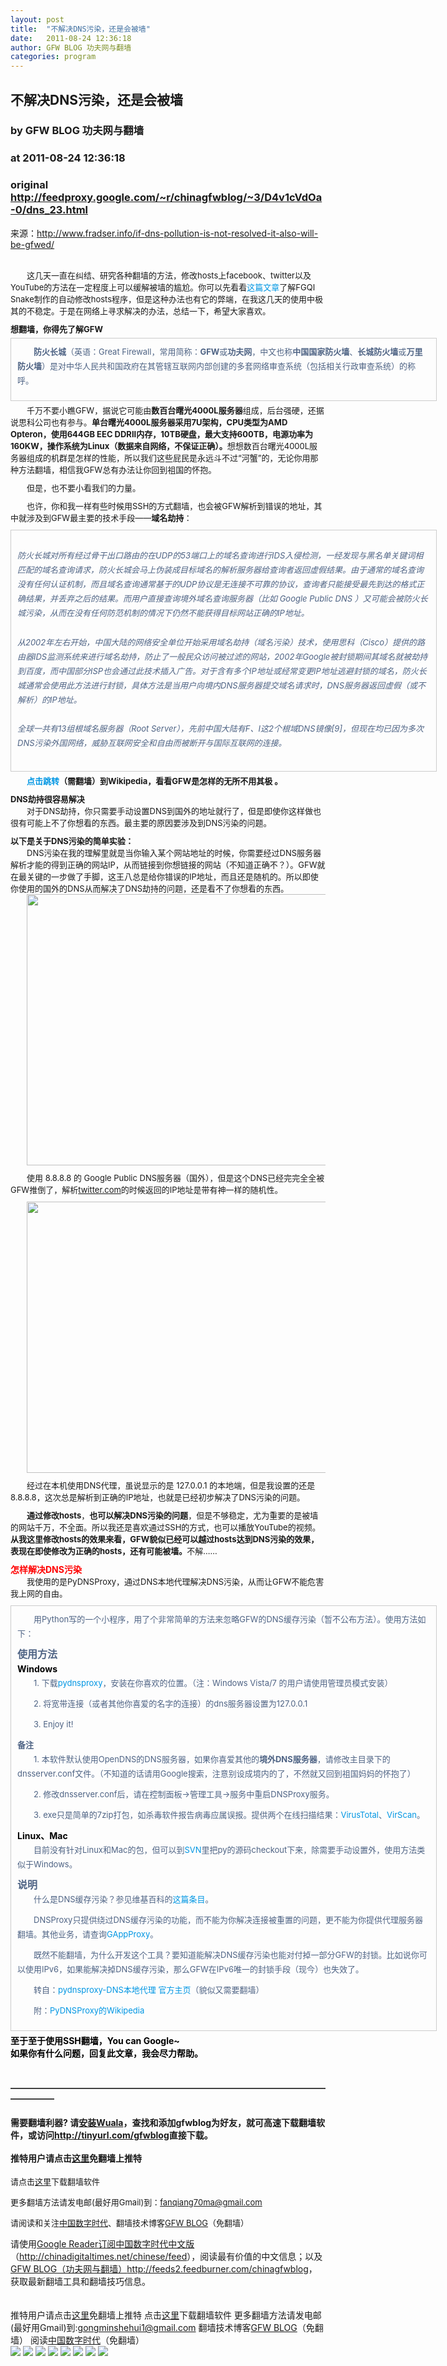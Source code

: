 ```yaml
---
layout: post
title:  "不解决DNS污染，还是会被墙"
date:   2011-08-24 12:36:18
author: GFW BLOG 功夫网与翻墙
categories: program
---
```


## 不解决DNS污染，还是会被墙
### by GFW BLOG 功夫网与翻墙
### at 2011-08-24 12:36:18
### original <http://feedproxy.google.com/~r/chinagfwblog/~3/D4v1cVdOa-0/dns_23.html>

来源：<a href="http://www.fradser.info/if-dns-pollution-is-not-resolved-it-also-will-be-gfwed/">http://www.fradser.info/if-dns-pollution-is-not-resolved-it-also-will-be-gfwed/</a><br><br><span style="border-collapse:separate;color:rgb(0,0,0);font-family:Simsun;font-size:16px;font-style:normal;font-variant:normal;font-weight:normal;letter-spacing:normal;line-height:normal;text-align:-webkit-auto;text-indent:0px;text-transform:none;white-space:normal;word-spacing:0px"><span style="font-size:13px;line-height:24px"><p style="margin-top:0px;margin-right:0px;margin-bottom:10px;margin-left:0px;padding-top:0px;padding-right:0px;padding-bottom:0px;padding-left:0px;border-top-width:0px;border-right-width:0px;border-bottom-width:0px;border-left-width:0px;border-style:initial;border-color:initial;font-size:13px;background-color:transparent;text-indent:2em;background-repeat:initial initial"> 这几天一直在纠结、研究各种翻墙的方法，修改hosts上facebook、twitter以及YouTube的方法在一定程度上可以缓解被墙的尴尬。你可以先看看<a href="http://www.fradser.info/hosts-automatically-modify-program-was-updated-more-powerful/" style="text-decoration:none;color:rgb(1,150,227)">这篇文章</a>了解FGQI Snake制作的自动修改hosts程序，但是这种办法也有它的弊端，在我这几天的使用中极其的不稳定。于是在网络上寻求解决的办法，总结一下，希望大家喜欢。</p> <h4 style="margin-top:0px;margin-right:0px;margin-bottom:0px;margin-left:0px;padding-top:0px;padding-right:0px;padding-bottom:0px;padding-left:0px;border-top-width:0px;border-right-width:0px;border-bottom-width:0px;border-left-width:0px;border-style:initial;border-color:initial;font-size:13px;background-color:transparent;background-repeat:initial initial"> 想翻墙，你得先了解GFW</h4><blockquote style="width:660px;color:rgb(78,99,132);line-height:23px;margin-top:5px;margin-right:auto;margin-bottom:5px;margin-left:auto;padding-top:10px;padding-right:10px;padding-bottom:10px;padding-left:10px;clear:both;border-top-width:1px;border-right-width:1px;border-bottom-width:1px;border-left-width:1px;border-top-style:solid;border-right-style:solid;border-bottom-style:solid;border-left-style:solid;border-top-color:rgb(204,204,204);border-right-color:rgb(204,204,204);border-bottom-color:rgb(204,204,204);border-left-color:rgb(204,204,204)"> <p style="margin-top:0px;margin-right:0px;margin-bottom:10px;margin-left:0px;padding-top:0px;padding-right:0px;padding-bottom:0px;padding-left:0px;border-top-width:0px;border-right-width:0px;border-bottom-width:0px;border-left-width:0px;border-style:initial;border-color:initial;font-size:13px;background-color:transparent;text-align:left!important;text-indent:2em;background-repeat:initial initial"> <strong style="font-weight:bold">防火长城</strong>（英语：Great Firewall，常用简称：<strong style="font-weight:bold">GFW</strong>或<strong style="font-weight:bold">功夫网</strong>，中文也称<strong style="font-weight:bold">中国国家防火墙</strong>、<strong style="font-weight:bold">长城防火墙</strong>或<strong style="font-weight:bold">万里防火墙</strong>）是对中华人民共和国政府在其管辖互联网内部创建的多套网络审查系统（包括相关行政审查系统）的称呼。</p> </blockquote><p style="margin-top:0px;margin-right:0px;margin-bottom:10px;margin-left:0px;padding-top:0px;padding-right:0px;padding-bottom:0px;padding-left:0px;border-top-width:0px;border-right-width:0px;border-bottom-width:0px;border-left-width:0px;border-style:initial;border-color:initial;font-size:13px;background-color:transparent;text-indent:2em;background-repeat:initial initial"> 千万不要小瞧GFW，据说它可能由<strong style="font-weight:bold">数百台曙光4000L服务器</strong>组成，后台强硬，还据说思科公司也有参与。<strong style="font-weight:bold">单台曙光4000L服务器采用7U架构，CPU类型为AMD Opteron，使用644GB EEC DDRII内存，10TB硬盘，最大支持600TB，电源功率为160KW，操作系统为Linux（数据来自网络，不保证正确）。</strong>想想数百台曙光4000L服务器组成的机群是怎样的性能，所以我们这些屁民是永远斗不过“河蟹”的，无论你用那种方法翻墙，相信我GFW总有办法让你回到祖国的怀抱。</p> <p style="margin-top:0px;margin-right:0px;margin-bottom:10px;margin-left:0px;padding-top:0px;padding-right:0px;padding-bottom:0px;padding-left:0px;border-top-width:0px;border-right-width:0px;border-bottom-width:0px;border-left-width:0px;border-style:initial;border-color:initial;font-size:13px;background-color:transparent;text-indent:2em;background-repeat:initial initial"> 但是，也不要小看我们的力量。</p><p style="margin-top:0px;margin-right:0px;margin-bottom:10px;margin-left:0px;padding-top:0px;padding-right:0px;padding-bottom:0px;padding-left:0px;border-top-width:0px;border-right-width:0px;border-bottom-width:0px;border-left-width:0px;border-style:initial;border-color:initial;font-size:13px;background-color:transparent;text-indent:2em;background-repeat:initial initial"> 也许，你和我一样有些时候用SSH的方式翻墙，也会被GFW解析到错误的地址，其中就涉及到GFW最主要的技术手段——<strong style="font-weight:bold">域名劫持</strong>：</p><blockquote style="width:660px;color:rgb(78,99,132);line-height:23px;margin-top:5px;margin-right:auto;margin-bottom:5px;margin-left:auto;padding-top:10px;padding-right:10px;padding-bottom:10px;padding-left:10px;clear:both;border-top-width:1px;border-right-width:1px;border-bottom-width:1px;border-left-width:1px;border-top-style:solid;border-right-style:solid;border-bottom-style:solid;border-left-style:solid;border-top-color:rgb(204,204,204);border-right-color:rgb(204,204,204);border-bottom-color:rgb(204,204,204);border-left-color:rgb(204,204,204)"> <h5><span style="margin-top:0px;margin-right:0px;margin-bottom:0px;margin-left:0px;padding-top:0px;padding-right:0px;padding-bottom:0px;padding-left:0px;border-top-width:0px;border-right-width:0px;border-bottom-width:0px;border-left-width:0px;border-style:initial;border-color:initial;font-size:13px;background-color:transparent;font-weight:normal;background-repeat:initial initial">防火长城对所有经过骨干出口路由的在UDP的53端口上的域名查询进行IDS入侵检测，一经发现与黑名单关键词相匹配的域名查询请求，防火长城会马上伪装成目标域名的解析服务器给查询者返回虚假结果。由于通常的域名查询没有任何认证机制，而且域名查询通常基于的UDP协议是无连接不可靠的协议，查询者只能接受最先到达的格式正确结果，并丢弃之后的结果。而用户直接查询境外域名查询服务器（比如 Google Public DNS ）又可能会被防火长城污染，从而在没有任何防范机制的情况下仍然不能获得目标网站正确的IP地址。</span></h5> <h5><span style="margin-top:0px;margin-right:0px;margin-bottom:0px;margin-left:0px;padding-top:0px;padding-right:0px;padding-bottom:0px;padding-left:0px;border-top-width:0px;border-right-width:0px;border-bottom-width:0px;border-left-width:0px;border-style:initial;border-color:initial;font-size:13px;background-color:transparent;font-weight:normal;background-repeat:initial initial">从2002年左右开始，中国大陆的网络安全单位开始采用域名劫持（域名污染）技术，使用思科（Cisco）提供的路由器IDS监测系统来进行域名劫持，防止了一般民众访问被过滤的网站，2002年Google被封锁期间其域名就被劫持到百度，而中国部分ISP也会通过此技术插入广告。对于含有多个IP地址或经常变更IP地址逃避封锁的域名，防火长城通常会使用此方法进行封锁，具体方法是当用户向境内DNS服务器提交域名请求时，DNS服务器返回虚假（或不解析）的IP地址。</span></h5> <h5><span style="margin-top:0px;margin-right:0px;margin-bottom:0px;margin-left:0px;padding-top:0px;padding-right:0px;padding-bottom:0px;padding-left:0px;border-top-width:0px;border-right-width:0px;border-bottom-width:0px;border-left-width:0px;border-style:initial;border-color:initial;font-size:13px;background-color:transparent;font-weight:normal;background-repeat:initial initial">全球一共有13组根域名服务器（Root Server），先前中国大陆有F、I这2个根域DNS镜像[9]，但现在均已因为多次DNS污染外国网络，威胁互联网安全和自由而被断开与国际互联网的连接。</span></h5> </blockquote><p style="margin-top:0px;margin-right:0px;margin-bottom:10px;margin-left:0px;padding-top:0px;padding-right:0px;padding-bottom:0px;padding-left:0px;border-top-width:0px;border-right-width:0px;border-bottom-width:0px;border-left-width:0px;border-style:initial;border-color:initial;font-size:13px;background-color:transparent;text-indent:2em;background-repeat:initial initial"> <strong style="font-weight:bold"><a href="http://zh.wikipedia.org/wiki/GFW" style="text-decoration:none;color:rgb(1,150,227)">点击跳转</a>（需翻墙）到Wikipedia，看看GFW是怎样的无所不用其极 。</strong></p><h4 style="margin-top:0px;margin-right:0px;margin-bottom:0px;margin-left:0px;padding-top:0px;padding-right:0px;padding-bottom:0px;padding-left:0px;border-top-width:0px;border-right-width:0px;border-bottom-width:0px;border-left-width:0px;border-style:initial;border-color:initial;font-size:13px;background-color:transparent;background-repeat:initial initial"> DNS劫持很容易解决</h4><p style="margin-top:0px;margin-right:0px;margin-bottom:10px;margin-left:0px;padding-top:0px;padding-right:0px;padding-bottom:0px;padding-left:0px;border-top-width:0px;border-right-width:0px;border-bottom-width:0px;border-left-width:0px;border-style:initial;border-color:initial;font-size:13px;background-color:transparent;text-indent:2em;background-repeat:initial initial"> 对于DNS劫持，你只需要手动设置DNS到国外的地址就行了，但是即使你这样做也很有可能上不了你想看的东西。最主要的原因要涉及到DNS污染的问题。</p><h4 style="margin-top:0px;margin-right:0px;margin-bottom:0px;margin-left:0px;padding-top:0px;padding-right:0px;padding-bottom:0px;padding-left:0px;border-top-width:0px;border-right-width:0px;border-bottom-width:0px;border-left-width:0px;border-style:initial;border-color:initial;font-size:13px;background-color:transparent;background-repeat:initial initial"> 以下是关于DNS污染的简单实验：</h4><p style="margin-top:0px;margin-right:0px;margin-bottom:10px;margin-left:0px;padding-top:0px;padding-right:0px;padding-bottom:0px;padding-left:0px;border-top-width:0px;border-right-width:0px;border-bottom-width:0px;border-left-width:0px;border-style:initial;border-color:initial;font-size:13px;background-color:transparent;text-indent:2em;background-repeat:initial initial"> DNS污染在我的理解里就是当你输入某个网站地址的时候，你需要经过DNS服务器解析才能的得到正确的网站IP，从而链接到你想链接的网站（不知道正确不？）。GFW就在最关键的一步做了手脚，这王八总是给你错误的IP地址，而且还是随机的。所以即使你使用的国外的DNS从而解决了DNS劫持的问题，还是看不了你想看的东西。<a href="http://www.fradser.info/wp-content/uploads/2011/08/dns1.jpg" style="text-decoration:none;color:rgb(1,150,227)"><img title="dns1" alt="" src="http://www.fradser.info/wp-content/uploads/2011/08/dns1.jpg" style="margin-top:0px;margin-right:auto;margin-bottom:10px;margin-left:auto;padding-top:0px;padding-right:0px;padding-bottom:0px;padding-left:0px;border-top-width:0px;border-right-width:0px;border-bottom-width:0px;border-left-width:0px;border-style:initial;border-color:initial;font-size:13px;background-color:transparent;display:block;background-repeat:initial initial" height="434" width="669"></a></p> <p style="margin-top:0px;margin-right:0px;margin-bottom:10px;margin-left:0px;padding-top:0px;padding-right:0px;padding-bottom:0px;padding-left:0px;border-top-width:0px;border-right-width:0px;border-bottom-width:0px;border-left-width:0px;border-style:initial;border-color:initial;font-size:13px;background-color:transparent;text-indent:2em;background-repeat:initial initial"> 使用 8.8.8.8 的 Google Public DNS服务器（国外），但是这个DNS已经完完全全被GFW推倒了，解析<a href="http://twitter.com">twitter.com</a>的时候返回的IP地址是带有神一样的随机性。</p><p style="margin-top:0px;margin-right:0px;margin-bottom:10px;margin-left:0px;padding-top:0px;padding-right:0px;padding-bottom:0px;padding-left:0px;border-top-width:0px;border-right-width:0px;border-bottom-width:0px;border-left-width:0px;border-style:initial;border-color:initial;font-size:13px;background-color:transparent;text-indent:2em;background-repeat:initial initial"> <a href="http://www.fradser.info/wp-content/uploads/2011/08/dns2.jpg" style="text-decoration:none;color:rgb(1,150,227)"><img title="dns2" alt="" src="http://www.fradser.info/wp-content/uploads/2011/08/dns2.jpg" style="margin-top:0px;margin-right:auto;margin-bottom:10px;margin-left:auto;padding-top:0px;padding-right:0px;padding-bottom:0px;padding-left:0px;border-top-width:0px;border-right-width:0px;border-bottom-width:0px;border-left-width:0px;border-style:initial;border-color:initial;font-size:13px;background-color:transparent;display:block;background-repeat:initial initial" height="434" width="669"></a><strong style="font-weight:bold"></strong></p> <p style="margin-top:0px;margin-right:0px;margin-bottom:10px;margin-left:0px;padding-top:0px;padding-right:0px;padding-bottom:0px;padding-left:0px;border-top-width:0px;border-right-width:0px;border-bottom-width:0px;border-left-width:0px;border-style:initial;border-color:initial;font-size:13px;background-color:transparent;text-indent:2em;background-repeat:initial initial"> 经过在本机使用DNS代理，虽说显示的是 127.0.0.1 的本地端，但是我设置的还是 8.8.8.8，这次总是解析到正确的IP地址，也就是已经初步解决了DNS污染的问题。</p><p style="margin-top:0px;margin-right:0px;margin-bottom:10px;margin-left:0px;padding-top:0px;padding-right:0px;padding-bottom:0px;padding-left:0px;border-top-width:0px;border-right-width:0px;border-bottom-width:0px;border-left-width:0px;border-style:initial;border-color:initial;font-size:13px;background-color:transparent;text-indent:2em;background-repeat:initial initial"> <strong style="font-weight:bold">通过修改hosts</strong>，<strong style="font-weight:bold">也可以解决DNS污染的问题</strong>，但是不够稳定，尤为重要的是被墙的网站千万，不全面。所以我还是喜欢通过SSH的方式，也可以播放YouTube的视频。<strong style="font-weight:bold">从我这里修改hosts的效果来看，GFW貌似已经可以越过hosts达到DNS污染的效果，表现在即使修改为正确的hosts，还有可能被墙。</strong>不解……</p> <h3 style="margin-top:0px;margin-right:0px;margin-bottom:0px;margin-left:0px;padding-top:0px;padding-right:0px;padding-bottom:0px;padding-left:0px;border-top-width:0px;border-right-width:0px;border-bottom-width:0px;border-left-width:0px;border-style:initial;border-color:initial;font-size:14px;background-color:transparent;font-weight:bold;color:rgb(0,0,0);background-repeat:initial initial"> <span style="margin-top:0px;margin-right:0px;margin-bottom:0px;margin-left:0px;padding-top:0px;padding-right:0px;padding-bottom:0px;padding-left:0px;border-top-width:0px;border-right-width:0px;border-bottom-width:0px;border-left-width:0px;border-style:initial;border-color:initial;font-size:14px;background-color:transparent;color:rgb(255,0,0);background-repeat:initial initial">怎样解决DNS污染</span></h3> <p style="margin-top:0px;margin-right:0px;margin-bottom:10px;margin-left:0px;padding-top:0px;padding-right:0px;padding-bottom:0px;padding-left:0px;border-top-width:0px;border-right-width:0px;border-bottom-width:0px;border-left-width:0px;border-style:initial;border-color:initial;font-size:13px;background-color:transparent;text-indent:2em;background-repeat:initial initial"> 我使用的是PyDNSProxy，通过DNS本地代理解决DNS污染，从而让GFW不能危害我上网的自由。</p><blockquote style="width:660px;color:rgb(78,99,132);line-height:23px;margin-top:5px;margin-right:auto;margin-bottom:5px;margin-left:auto;padding-top:10px;padding-right:10px;padding-bottom:10px;padding-left:10px;clear:both;border-top-width:1px;border-right-width:1px;border-bottom-width:1px;border-left-width:1px;border-top-style:solid;border-right-style:solid;border-bottom-style:solid;border-left-style:solid;border-top-color:rgb(204,204,204);border-right-color:rgb(204,204,204);border-bottom-color:rgb(204,204,204);border-left-color:rgb(204,204,204)"> <p style="margin-top:0px;margin-right:0px;margin-bottom:10px;margin-left:0px;padding-top:0px;padding-right:0px;padding-bottom:0px;padding-left:0px;border-top-width:0px;border-right-width:0px;border-bottom-width:0px;border-left-width:0px;border-style:initial;border-color:initial;font-size:13px;background-color:transparent;text-align:left!important;text-indent:2em;background-repeat:initial initial"> 用Python写的一个小程序，用了个非常简单的方法来忽略GFW的DNS缓存污染（暂不公布方法）。使用方法如下：</p><h2 style="margin-top:0px;margin-right:0px;margin-bottom:0px;margin-left:0px;padding-top:0px;padding-right:0px;padding-bottom:0px;padding-left:0px;border-top-width:0px;border-right-width:0px;border-bottom-width:0px;border-left-width:0px;border-style:initial;border-color:initial;font-size:16px;background-color:transparent;background-repeat:initial initial"> 使用方法</h2><h3 style="margin-top:0px;margin-right:0px;margin-bottom:0px;margin-left:0px;padding-top:0px;padding-right:0px;padding-bottom:0px;padding-left:0px;border-top-width:0px;border-right-width:0px;border-bottom-width:0px;border-left-width:0px;border-style:initial;border-color:initial;font-size:14px;background-color:transparent;font-weight:bold;color:rgb(0,0,0);background-repeat:initial initial"> Windows</h3><p style="margin-top:0px;margin-right:0px;margin-bottom:10px;margin-left:0px;padding-top:0px;padding-right:0px;padding-bottom:0px;padding-left:0px;border-top-width:0px;border-right-width:0px;border-bottom-width:0px;border-left-width:0px;border-style:initial;border-color:initial;font-size:13px;background-color:transparent;text-align:left!important;text-indent:2em;background-repeat:initial initial"> 1. 下载<a href="http://pydnsproxy.googlecode.com/files/DNSProxy-0.0.4-win32.exe" rel="nofollow" style="text-decoration:none;color:rgb(1,150,227)">pydnsproxy</a>，安装在你喜欢的位置。（注：Windows Vista/7 的用户请使用管理员模式安装）</p><p style="margin-top:0px;margin-right:0px;margin-bottom:10px;margin-left:0px;padding-top:0px;padding-right:0px;padding-bottom:0px;padding-left:0px;border-top-width:0px;border-right-width:0px;border-bottom-width:0px;border-left-width:0px;border-style:initial;border-color:initial;font-size:13px;background-color:transparent;text-align:left!important;text-indent:2em;background-repeat:initial initial"> 2. 将宽带连接（或者其他你喜爱的名字的连接）的dns服务器设置为127.0.0.1</p><p style="margin-top:0px;margin-right:0px;margin-bottom:10px;margin-left:0px;padding-top:0px;padding-right:0px;padding-bottom:0px;padding-left:0px;border-top-width:0px;border-right-width:0px;border-bottom-width:0px;border-left-width:0px;border-style:initial;border-color:initial;font-size:13px;background-color:transparent;text-align:left!important;text-indent:2em;background-repeat:initial initial"> 3. Enjoy it!</p><h4 style="margin-top:0px;margin-right:0px;margin-bottom:0px;margin-left:0px;padding-top:0px;padding-right:0px;padding-bottom:0px;padding-left:0px;border-top-width:0px;border-right-width:0px;border-bottom-width:0px;border-left-width:0px;border-style:initial;border-color:initial;font-size:13px;background-color:transparent;background-repeat:initial initial"> 备注</h4><p style="margin-top:0px;margin-right:0px;margin-bottom:10px;margin-left:0px;padding-top:0px;padding-right:0px;padding-bottom:0px;padding-left:0px;border-top-width:0px;border-right-width:0px;border-bottom-width:0px;border-left-width:0px;border-style:initial;border-color:initial;font-size:13px;background-color:transparent;text-align:left!important;text-indent:2em;background-repeat:initial initial"> 1. 本软件默认使用OpenDNS的DNS服务器，如果你喜爱其他的<strong style="font-weight:bold">境外DNS服务器</strong>，请修改主目录下的dnsserver.conf文件。（不知道的话请用Google搜索，注意别设成境内的了，不然就又回到祖国妈妈的怀抱了）</p><p style="margin-top:0px;margin-right:0px;margin-bottom:10px;margin-left:0px;padding-top:0px;padding-right:0px;padding-bottom:0px;padding-left:0px;border-top-width:0px;border-right-width:0px;border-bottom-width:0px;border-left-width:0px;border-style:initial;border-color:initial;font-size:13px;background-color:transparent;text-align:left!important;text-indent:2em;background-repeat:initial initial"> 2. 修改dnsserver.conf后，请在控制面板-&gt;管理工具-&gt;服务中重启DNSProxy服务。</p><p style="margin-top:0px;margin-right:0px;margin-bottom:10px;margin-left:0px;padding-top:0px;padding-right:0px;padding-bottom:0px;padding-left:0px;border-top-width:0px;border-right-width:0px;border-bottom-width:0px;border-left-width:0px;border-style:initial;border-color:initial;font-size:13px;background-color:transparent;text-align:left!important;text-indent:2em;background-repeat:initial initial"> 3. exe只是简单的7zip打包，如杀毒软件报告病毒应属误报。提供两个在线扫描结果：<a href="http://www.virustotal.com/zh-cn/analisis/1d6f6bd409fbe2f044787961c7a4015e289f22d4122c3a2bb77e9241f224bdd7-1261121253" rel="nofollow" style="text-decoration:none;color:rgb(1,150,227)">VirusTotal</a>、<a href="http://www.virscan.org/report/89d842cdfb9e0983837e51c1b0cf4a68.html" rel="nofollow" style="text-decoration:none;color:rgb(1,150,227)">VirScan</a>。</p> <h3 style="margin-top:0px;margin-right:0px;margin-bottom:0px;margin-left:0px;padding-top:0px;padding-right:0px;padding-bottom:0px;padding-left:0px;border-top-width:0px;border-right-width:0px;border-bottom-width:0px;border-left-width:0px;border-style:initial;border-color:initial;font-size:14px;background-color:transparent;font-weight:bold;color:rgb(0,0,0);background-repeat:initial initial"> Linux、Mac</h3><p style="margin-top:0px;margin-right:0px;margin-bottom:10px;margin-left:0px;padding-top:0px;padding-right:0px;padding-bottom:0px;padding-left:0px;border-top-width:0px;border-right-width:0px;border-bottom-width:0px;border-left-width:0px;border-style:initial;border-color:initial;font-size:13px;background-color:transparent;text-align:left!important;text-indent:2em;background-repeat:initial initial"> 目前没有针对Linux和Mac的包，但可以到<a href="http://pydnsproxy.googlecode.com/svn/trunk/" rel="nofollow" style="text-decoration:none;color:rgb(1,150,227)">SVN</a>里把py的源码checkout下来，除需要手动设置外，使用方法类似于Windows。</p><h2 style="margin-top:0px;margin-right:0px;margin-bottom:0px;margin-left:0px;padding-top:0px;padding-right:0px;padding-bottom:0px;padding-left:0px;border-top-width:0px;border-right-width:0px;border-bottom-width:0px;border-left-width:0px;border-style:initial;border-color:initial;font-size:16px;background-color:transparent;background-repeat:initial initial"> 说明</h2><p style="margin-top:0px;margin-right:0px;margin-bottom:10px;margin-left:0px;padding-top:0px;padding-right:0px;padding-bottom:0px;padding-left:0px;border-top-width:0px;border-right-width:0px;border-bottom-width:0px;border-left-width:0px;border-style:initial;border-color:initial;font-size:13px;background-color:transparent;text-align:left!important;text-indent:2em;background-repeat:initial initial"> 什么是DNS缓存污染？参见维基百科的<a href="http://zh.wikipedia.org/wiki/%E5%9F%9F%E5%90%8D%E6%9C%8D%E5%8B%99%E5%99%A8%E7%B7%A9%E5%AD%98%E6%B1%A1%E6%9F%93" rel="nofollow" style="text-decoration:none;color:rgb(1,150,227)">这篇条目</a>。</p> <p style="margin-top:0px;margin-right:0px;margin-bottom:10px;margin-left:0px;padding-top:0px;padding-right:0px;padding-bottom:0px;padding-left:0px;border-top-width:0px;border-right-width:0px;border-bottom-width:0px;border-left-width:0px;border-style:initial;border-color:initial;font-size:13px;background-color:transparent;text-align:left!important;text-indent:2em;background-repeat:initial initial"> DNSProxy只提供绕过DNS缓存污染的功能，而不能为你解决连接被重置的问题，更不能为你提供代理服务器翻墙。其他业务，请查询<a href="http://code.google.com/p/gappproxy/" rel="nofollow" style="text-decoration:none;color:rgb(1,150,227)">GAppProxy</a>。</p><p style="margin-top:0px;margin-right:0px;margin-bottom:10px;margin-left:0px;padding-top:0px;padding-right:0px;padding-bottom:0px;padding-left:0px;border-top-width:0px;border-right-width:0px;border-bottom-width:0px;border-left-width:0px;border-style:initial;border-color:initial;font-size:13px;background-color:transparent;text-align:left!important;text-indent:2em;background-repeat:initial initial"> 既然不能翻墙，为什么开发这个工具？要知道能解决DNS缓存污染也能对付掉一部分GFW的封锁。比如说你可以使用IPv6，如果能解决掉DNS缓存污染，那么GFW在IPv6唯一的封锁手段（现今）也失效了。</p><p style="margin-top:0px;margin-right:0px;margin-bottom:10px;margin-left:0px;padding-top:0px;padding-right:0px;padding-bottom:0px;padding-left:0px;border-top-width:0px;border-right-width:0px;border-bottom-width:0px;border-left-width:0px;border-style:initial;border-color:initial;font-size:13px;background-color:transparent;text-align:left!important;text-indent:2em;background-repeat:initial initial"> 转自：<a href="http://code.google.com/p/pydnsproxy/" style="text-decoration:none;color:rgb(1,150,227)">pydnsproxy-DNS本地代理 官方主页</a>（貌似又需要翻墙）</p><p style="margin-top:0px;margin-right:0px;margin-bottom:10px;margin-left:0px;padding-top:0px;padding-right:0px;padding-bottom:0px;padding-left:0px;border-top-width:0px;border-right-width:0px;border-bottom-width:0px;border-left-width:0px;border-style:initial;border-color:initial;font-size:13px;background-color:transparent;text-align:left!important;text-indent:2em;background-repeat:initial initial"> 附：<a href="http://zh.wikipedia.org/wiki/PyDNSProxy" style="text-decoration:none;color:rgb(1,150,227)">PyDNSProxy的</a><a href="http://zh.wikipedia.org/wiki/PyDNSProxy" style="text-decoration:none;color:rgb(1,150,227)">Wikipedia</a></p> </blockquote><h3 style="margin-top:0px;margin-right:0px;margin-bottom:0px;margin-left:0px;padding-top:0px;padding-right:0px;padding-bottom:0px;padding-left:0px;border-top-width:0px;border-right-width:0px;border-bottom-width:0px;border-left-width:0px;border-style:initial;border-color:initial;font-size:14px;background-color:transparent;font-weight:bold;color:rgb(0,0,0);background-repeat:initial initial"> 至于至于使用SSH翻墙，You can Google~</h3><h3 style="margin-top:0px;margin-right:0px;margin-bottom:0px;margin-left:0px;padding-top:0px;padding-right:0px;padding-bottom:0px;padding-left:0px;border-top-width:0px;border-right-width:0px;border-bottom-width:0px;border-left-width:0px;border-style:initial;border-color:initial;font-size:14px;background-color:transparent;font-weight:bold;color:rgb(0,0,0);background-repeat:initial initial"> 如果你有什么问题，回复此文章，我会尽力帮助。</h3></span></span><br><h4>—————————————————————————————————————————</h4><h4>需要翻墙利器? 请<a href="http://www.chinagfw.org/2011/04/wuala_18.html?utm_source=feedburner&amp;utm_medium=feed&amp;utm_campaign=Feed%3A+chinagfwblog+%28GFW+Blog%EF%BC%88%E5%8A%9F%E5%A4%AB%E7%BD%91%E4%B8%8E%E7%BF%BB%E5%A2%99%EF%BC%89%29">安装Wuala</a>，查找和添加gfwblog为好友，就可高速下载翻墙软件，或访问<a href="http://tinyurl.com/gfwblog"><b>http://tinyurl.com/gfwblog</b></a>直接下载。<br> <br>推特用户请点击<a href="http://qinzhigang.in/login.php">这里</a>免翻墙上推特</h4><p><font size="2">请点击<a href="https://sesawe.net/-Tools-zh-.html">这里</a>下载翻墙软件 <br></font></p><p><font size="2">更多翻墙方法请发电邮(最好用Gmail)到：<a href="mailto:fanqiang70ma@gmail.com">fanqiang70ma@gmail.com</a> <br> </font></p><p><font size="2">请阅读和关注<a href="https://www.google.com/profiles/112915952962578336480">中国数字时代</a>、</font><small><font size="2">翻墙技术博客<a href="https://www.google.com/profiles/chinagfwblog">GFW BLOG</a>（免翻墙） <br> </font></small></p>请使用<a href="https://www.google.com/reader/view/">Google Reader</a><a href="https://www.google.com/reader/view/feed/http://chinadigitaltimes.net/chinese/feed">订阅中国数字时代中文版</a>（<a href="http://chinadigitaltimes.net/chinese/feed">http://chinadigitaltimes.net/chinese/feed</a>），阅读最有价值的中文信息；以及<a href="https://www.google.com/reader/view/feed/http://feeds2.feedburner.com/chinagfwblog">GFW BLOG（功夫网与翻墙）</a><a href="http://feeds2.feedburner.com/chinagfwblog">http://feeds2.feedburner.com/chinagfwblog</a>，获取最新翻墙工具和翻墙技巧信息。<br> <br> <br> <div>推特用户请点击<a href="http://edu20.in/login.php">这里</a>免翻墙上推特
点击<a href="http://fanqiangsesawe.info">这里</a>下载翻墙软件
更多翻墙方法请发电邮(最好用Gmail)到:gongminshehui1@gmail.com
翻墙技术博客<a href="https://www.google.com/profiles/chinagfwblog">GFW BLOG</a>（免翻墙） 
阅读<a href="http://www.google.com/profiles/112915952962578336480#">中国数字时代</a>（免翻墙）<img width="1" height="1" src="https://blogger.googleusercontent.com/tracker/5500297126185736776-3409148606256214618?l=www.chinagfw.org" alt=""></div><div>
<a href="http://feeds.feedburner.com/~ff/chinagfwblog?a=D4v1cVdOa-0:ucEizEHAGP8:yIl2AUoC8zA"><img src="http://feeds.feedburner.com/~ff/chinagfwblog?d=yIl2AUoC8zA" border="0"></a> <a href="http://feeds.feedburner.com/~ff/chinagfwblog?a=D4v1cVdOa-0:ucEizEHAGP8:-BTjWOF_DHI"><img src="http://feeds.feedburner.com/~ff/chinagfwblog?i=D4v1cVdOa-0:ucEizEHAGP8:-BTjWOF_DHI" border="0"></a> <a href="http://feeds.feedburner.com/~ff/chinagfwblog?a=D4v1cVdOa-0:ucEizEHAGP8:F7zBnMyn0Lo"><img src="http://feeds.feedburner.com/~ff/chinagfwblog?i=D4v1cVdOa-0:ucEizEHAGP8:F7zBnMyn0Lo" border="0"></a> <a href="http://feeds.feedburner.com/~ff/chinagfwblog?a=D4v1cVdOa-0:ucEizEHAGP8:V_sGLiPBpWU"><img src="http://feeds.feedburner.com/~ff/chinagfwblog?i=D4v1cVdOa-0:ucEizEHAGP8:V_sGLiPBpWU" border="0"></a> <a href="http://feeds.feedburner.com/~ff/chinagfwblog?a=D4v1cVdOa-0:ucEizEHAGP8:qj6IDK7rITs"><img src="http://feeds.feedburner.com/~ff/chinagfwblog?d=qj6IDK7rITs" border="0"></a> <a href="http://feeds.feedburner.com/~ff/chinagfwblog?a=D4v1cVdOa-0:ucEizEHAGP8:l6gmwiTKsz0"><img src="http://feeds.feedburner.com/~ff/chinagfwblog?d=l6gmwiTKsz0" border="0"></a> <a href="http://feeds.feedburner.com/~ff/chinagfwblog?a=D4v1cVdOa-0:ucEizEHAGP8:gIN9vFwOqvQ"><img src="http://feeds.feedburner.com/~ff/chinagfwblog?i=D4v1cVdOa-0:ucEizEHAGP8:gIN9vFwOqvQ" border="0"></a> <a href="http://feeds.feedburner.com/~ff/chinagfwblog?a=D4v1cVdOa-0:ucEizEHAGP8:TzevzKxY174"><img src="http://feeds.feedburner.com/~ff/chinagfwblog?d=TzevzKxY174" border="0"></a>
</div><img src="http://feeds.feedburner.com/~r/chinagfwblog/~4/D4v1cVdOa-0" height="1" width="1">